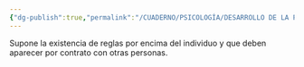 ```yaml
---
{"dg-publish":true,"permalink":"/CUADERNO/PSICOLOGÍA/DESARROLLO DE LA PERSONALIDAD/Moralidad social/"}
---
```


Supone la existencia de reglas por encima del individuo y que deben aparecer por contrato con otras personas.